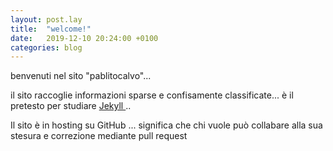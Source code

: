 ```yaml
---
layout: post.lay
title:  "welcome!"
date:   2019-12-10 20:24:00 +0100
categories: blog
---
```


benvenuti nel sito "pablitocalvo"...

il sito raccoglie informazioni sparse e confisamente classificate...
è il pretesto per studiare <a href="https://jekyllrb.com/"> Jekyll </a> 
..

Il sito è in hosting su GitHub ... significa che chi vuole può collabare
 alla sua stesura e correzione mediante pull request 

